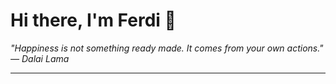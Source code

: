 <h1>Hi there, I'm Ferdi 👋</h1>

<p><em>
  "Happiness is not something ready made. It comes from your own actions." — Dalai Lama
</em></p>

---
